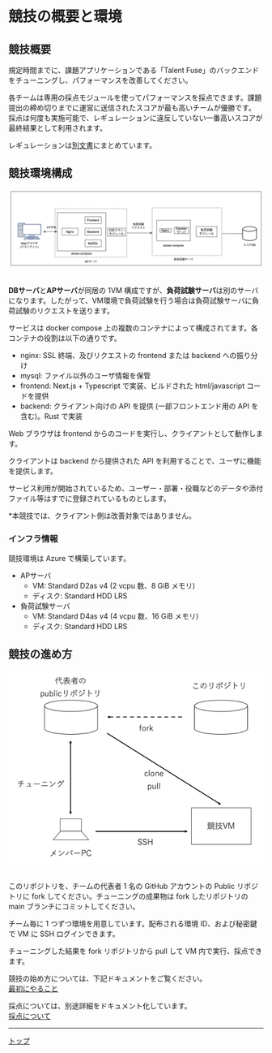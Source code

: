 # 競技の概要と環境

## 競技概要

規定時間までに、課題アプリケーションである「Talent Fuse」のバックエンドをチューニングし、パフォーマンスを改善してください。

各チームは専用の採点モジュールを使ってパフォーマンスを採点できます。課題提出の締め切りまでに運営に送信されたスコアが最も高いチームが優勝です。
採点は何度も実施可能で、レギュレーションに違反していない一番高いスコアが最終結果として利用されます。

レギュレーションは[別文書](../rules/02_Regulation.md)にまとめています。

## 競技環境構成

<div align="center">
<img src="../img/architecture.png" alt="構成図">
</div>

<br>

**DBサーバ**と**APサーバ**が同居の 1VM 構成ですが、**負荷試験サーバ**は別のサーバになります。したがって、VM環境で負荷試験を行う場合は負荷試験サーバに負荷試験のリクエストを送ります。

サービスは docker compose 上の複数のコンテナによって構成されてます。各コンテナの役割は以下の通りです。

- nginx: SSL 終端、及びリクエストの frontend または backend への振り分け
- mysql: ファイル以外のユーザ情報を保管
- frontend: Next.js + Typescript で実装、ビルドされた html/javascript コードを提供
- backend: クライアント向けの API を提供 (一部フロントエンド用の API を含む)。Rust で実装

Web ブラウザは frontend からのコードを実行し、クライアントとして動作します。

クライアントは backend から提供された API を利用することで、ユーザに機能を提供します。

サービス利用が開始されているため、ユーザー・部署・役職などのデータや添付ファイル等はすでに登録されているものとします。

\*本競技では、クライアント側は改善対象ではありません。

### インフラ情報

競技環境は Azure で構築しています。

- APサーバ
  - VM: Standard D2as v4 (2 vcpu 数、8 GiB メモリ)
  - ディスク: Standard HDD LRS
- 負荷試験サーバ
  - VM: Standard D4as v4 (4 vcpu 数、16 GiB メモリ)
  - ディスク: Standard HDD LRS

## 競技の進め方

<div align="center">
    <img src="../img/procedure.png" alt="開発手順">
</div>

<br>

このリポジトリを、チームの代表者 1 名の GitHub アカウントの Public リポジトリに fork してください。チューニングの成果物は fork したリポジトリの main ブランチにコミットしてください。

チーム毎に 1 つずつ環境を用意しています。配布される環境 ID、および秘密鍵で VM に SSH ログインできます。

チューニングした結果を fork リポジトリから pull して VM 内で実行、採点できます。

競技の始め方については、下記ドキュメントをご覧ください。  
[最初にやること](../setup/01_Start.md)

採点については、別途詳細をドキュメント化しています。  
[採点について](../rules/03_Scoring.md)

---

[トップ](../../README.md)
